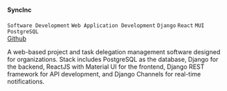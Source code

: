#### **SyncInc**

`Software Development` `Web Application Development` `Django` `React` `MUI` `PostgreSQL`
<br><i class="fab fa-github"></i> [Github](https://github.com/fardinanam/SyncInc)

A web-based project and task delegation management software designed for organizations. Stack includes PostgreSQL as the database, Django for the backend, ReactJS with Material UI for the frontend, Django REST framework for API development, and Django Channels for real-time notifications.
